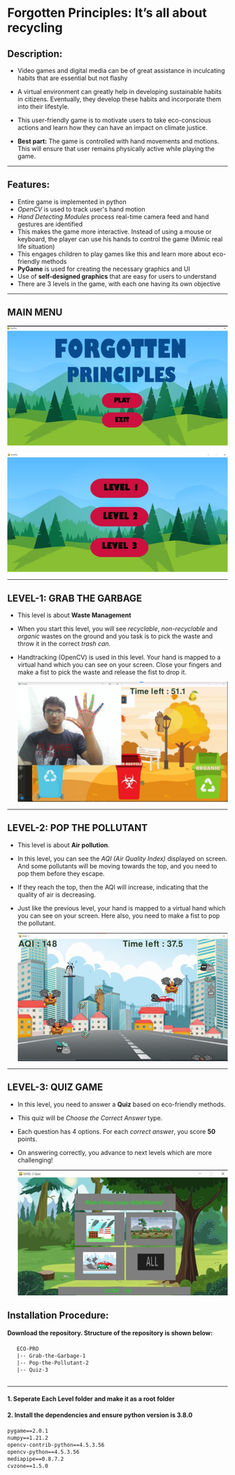 # Forgotten Principles: It’s all about recycling

## Description:
* Video games and digital media can be of great assistance in inculcating habits that are essential but not flashy

* A virtual environment can greatly help in developing sustainable habits in citizens. Eventually, they develop these habits and incorporate them into their lifestyle.

* This user-friendly game is to motivate users to take eco-conscious actions and learn how they can have an impact on climate justice.

* __Best part:__ The game is controlled with hand movements and motions. This will ensure that user remains physically active while playing the game.

---

## Features:
* Entire game is implemented in python
* _OpenCV_ is used to track user's hand motion
* _Hand Detecting Modules_ process real-time camera feed and hand gestures are identified
* This makes the game more interactive. Instead of using a mouse or keyboard, the player can use his hands to control the game (Mimic real life situation)
* This engages children to play games like this and learn more about eco-friendly methods
* __PyGame__ is used for creating the necessary graphics and UI
* Use of __self-designed graphics__ that are easy for users to understand
* There are 3 levels in the game, with each one having its own objective

---

## MAIN MENU

![images in markdown](MainMenu-1.jpg)



![images in markdown](MainMenu-2.jpg)

---

## LEVEL-1: GRAB THE GARBAGE
* This level is about __Waste Management__ 
* When you start this level, you will see _recyclable_, _non-recyclable_ and _organic_ wastes on the ground and you task is to pick the waste and throw it in the correct _trash can_. 
* Handtracking (OpenCV) is used in this level. Your hand is mapped to a virtual hand which you can see on your screen. Close your fingers and make a fist to pick the waste and release the fist to drop it.

  ![images in markdown](Grab-The-Garbage-1/Assets/Gameplay-1.jpg)

---

## LEVEL-2: POP THE POLLUTANT
* This level is about __Air pollution__.
* In this level, you can see the _AQI (Air Quality Index)_ displayed on screen. And some pollutants will be moving towards the top, 
and you need to pop them before they escape.
* If they reach the top, then the AQI will increase, indicating that the quality of air is decreasing. 
* Just like  the previous level, your hand is mapped to a virtual hand which you can see on your screen. Here also, you need to make a fist to pop the pollutant. 

    ![images in markdown](Pop-The-Pollutant-2/Assets/Gameplay-2.jpg)

---

## LEVEL-3: QUIZ GAME
* In this level, you need to answer a __Quiz__ based on eco-friendly methods.
* This quiz will be _Choose the Correct Answer_ type.
* Each question has 4 options. For each _correct answer_, you score __50__ points.
* On answering correctly, you advance to next levels which are more challenging!

    ![images in markdown](Quiz-3/Assets/Gameplay-3.jpg)

## Installation Procedure:

#### Download the repository. Structure of the repository is shown below:

```
   ECO-PRO
   |-- Grab-the-Garbage-1
   |-- Pop-the-Pollutant-2
   |-- Quiz-3
   
```

---

#### 1. Seperate Each Level folder and make it as a root folder


#### 2. Install the dependencies and ensure python version is 3.8.0

```
pygame==2.0.1
numpy==1.21.2
opencv-contrib-python==4.5.3.56
opencv-python==4.5.3.56
mediapipe==0.8.7.2
cvzone==1.5.0
```


